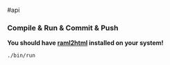 #api

### Compile & Run & Commit & Push

**You should have [raml2html][raml2html] installed on your system!**

```
./bin/run
```

[raml2html]: https://github.com/raml2html/raml2html